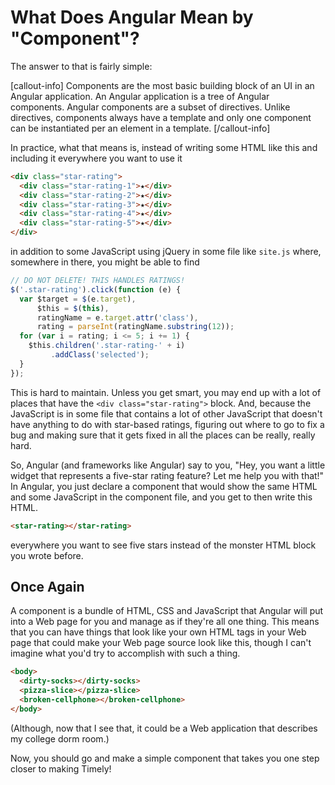 # What Does Angular Mean by "Component"?

The answer to that is fairly simple:

[callout-info]
Components are the most basic building block of an UI
in an Angular application. An Angular application is a
tree of Angular components. Angular components are a
subset of directives. Unlike directives, components
always have a template and only one component can be
instantiated per an element in a template.
[/callout-info]

In practice, what that means is, instead of writing
some HTML like this and including it everywhere you
want to use it

```html
<div class="star-rating">
  <div class="star-rating-1">★</div>
  <div class="star-rating-2">★</div>
  <div class="star-rating-3">★</div>
  <div class="star-rating-4">★</div>
  <div class="star-rating-5">★</div>
</div>
```

in addition to some JavaScript using jQuery in some
file like `site.js` where, somewhere in there, you
might be able to find

```javascript
// DO NOT DELETE! THIS HANDLES RATINGS!
$('.star-rating').click(function (e) {
  var $target = $(e.target),
      $this = $(this),
      ratingName = e.target.attr('class'),
      rating = parseInt(ratingName.substring(12));
  for (var i = rating; i <= 5; i += 1) {
    $this.children('.star-rating-' + i)
         .addClass('selected');
  }
});
```

This is hard to maintain. Unless you get smart, you
may end up with a lot of places that have the
`<div class="star-rating">` block. And, because the
JavaScript is in some file that contains a lot of
other JavaScript that doesn't have anything to do with
star-based ratings, figuring out where to go to fix
a bug and making sure that it gets fixed in all the
places can be really, really hard.

So, Angular (and frameworks like Angular) say to you,
"Hey, you want a little widget that represents a
five-star rating feature? Let me help you with that!"
In Angular, you just declare a component that would
show the same HTML and some JavaScript in the
component file, and you get to then write this HTML.

```html
<star-rating></star-rating>
```

everywhere you want to see five stars instead of the
monster HTML block you wrote before.

## Once Again

A component is a bundle of HTML, CSS and JavaScript
that Angular will put into a Web page for you and
manage as if they're all one thing. This means that
you can have things that look like your own HTML tags
in your Web page that could make your Web page source
look like this, though I can't imagine what you'd try
to accomplish with such a thing.

```html
<body>
  <dirty-socks></dirty-socks>
  <pizza-slice></pizza-slice>
  <broken-cellphone></broken-cellphone>
</body>
```

(Although, now that I see that, it could be a Web
application that describes my college dorm room.)

Now, you should go and make a simple component that
takes you one step closer to making Timely!
